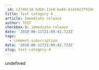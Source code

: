 ```yaml
---
_id: c2748c10-6dbb-11e8-ba6b-61e5423f919c
title: Test category 4
article: Immediate release
author: TEST
checkbox-1: immediate-release
date: '2018-06-11T21:09:42.723Z'
tags:
  - comment-subscription
data: '2018-06-11T21:09:42.723Z'
slug: test-category-4
---
```

undefined
